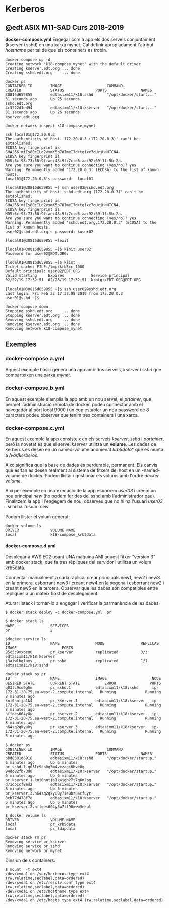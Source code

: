 # Kerberos
## @edt ASIX M11-SAD Curs 2018-2019

**docker-compose.yml**   Engegar com a app els dos serveis conjuntament (kserver i sshd) en una xarxa mynet. Cal
definir apropiadament l'atribut *hostname* per tal de que els containers es trobin.

 
```
docker-compose up -d
Creating network "k18-compose_mynet" with the default driver
Creating kserver.edt.org ... done
Creating sshd.edt.org    ... done

docker ps
CONTAINER ID        IMAGE                    COMMAND                  CREATED             STATUS              PORTS               NAMES
30816d659855        edtasixm11/k18:sshd      "/opt/docker/start..."   31 seconds ago      Up 25 seconds                           sshd.edt.org
4c3f22d1ed94        edtasixm11/k18:kserver   "/opt/docker/start..."   31 seconds ago      Up 26 seconds                           kserver.edt.org

docker network inspect k18-compose_mynet
```


```
ssh local01@172.20.0.3
The authenticity of host '172.20.0.3 (172.20.0.3)' can't be established.
ECDSA key fingerprint is SHA256:miEs80cILd2vxmX5p78ImeI7d+tq1xx7qUxjHNHTCN4.
ECDSA key fingerprint is MD5:6c:93:73:58:9f:ae:48:9f:7c:d6:aa:92:69:11:5b:2a.
Are you sure you want to continue connecting (yes/no)? yes
Warning: Permanently added '172.20.0.3' (ECDSA) to the list of known hosts.
local01@172.20.0.3's password:  local01

[local01@30816d659855 ~] ssh user02@sshd.edt.org
The authenticity of host 'sshd.edt.org (172.20.0.3)' can't be established.
ECDSA key fingerprint is SHA256:miEs80cILd2vxmX5p78ImeI7d+tq1xx7qUxjHNHTCN4.
ECDSA key fingerprint is MD5:6c:93:73:58:9f:ae:48:9f:7c:d6:aa:92:69:11:5b:2a.
Are you sure you want to continue connecting (yes/no)? yes
Warning: Permanently added 'sshd.edt.org,172.20.0.3' (ECDSA) to the list of known hosts.
user02@sshd.edt.org's password: kuser02

[local01@30816d659855 ~]exit 

[local01@30816d659855 ~]$ kinit user02
Password for user02@EDT.ORG: 

[local01@30816d659855 ~]$ klist 
Ticket cache: FILE:/tmp/krb5cc_1000
Default principal: user02@EDT.ORG
Valid starting     Expires            Service principal
02/22/19 17:32:51  02/23/19 17:32:51  krbtgt/EDT.ORG@EDT.ORG

[local01@30816d659855 ~]$ ssh user02@sshd.edt.org
Last login: Fri Feb 22 17:32:08 2019 from 172.20.0.3
user01@sshd ~]$
```

```
docker-compose down
Stopping sshd.edt.org    ... done
Stopping kserver.edt.org ... done
Removing sshd.edt.org    ... done
Removing kserver.edt.org ... done
Removing network k18-compose_mynet
```

## Exemples

### docker-compose.a.yml

Aquest exemple bàsic genera una app amb dos serveis, *kserver* i *sshd* que comparteixen una
xarxa *mynet*.

### docker-compose.b.yml

En aquest exemple s'amplia la app amb un nou servei, el *prtainer*, que permet l'administració
remota de docker. podeu connectar amb el navegador al port local 9000 i un cop establer un nou
password de 8 caràcters podeu observer que tenim tres containers i una xarxa.


### docker-compose.c.yml

En aquest exemple la app consisteix en els serveis *kserver*, *sshd* i *portainer*, però la 
novetat és que el servei *kserver* utilitza un **volume**. Les dades de kerberos es desen 
en un named-volume anomenat *krb5data** que es munta a */var/kerberos*.

Això significa que la base de dades és perdurable, permanent. Els canvis que es fan es desen 
realment al sistema de fitxers del host en un -named-volume de docker. Podem llistar i gestionar
els volums amb l'ordre *docker volume*.

Així per exemple en una execució de la app esborrem *user03* i creem un nou principal *new* 
(ho podem fer des del sshd amb l'administrador pau). Finalitzem la app i l'engegem de nou,
observeu que no hi ha l'usuari *user03* i si hi ha l'usuari *new*

Podem llistar el volum generat:
```
docker volume ls
DRIVER              VOLUME NAME
local               k18-compose_krb5data
```

#### docker-compose.d.yml

Desplegar a AWS EC2 usant UNA màquina AMI aquest fitxer "version 3" amb docker stack, que
fa tres rèpliques del servidor i utilitza un volum krb5data.

Connectar manualment a cada ràplica: crear principals new1, new2 i new3 en la primera,
esborrant new3 i creant new4 en la segona i esborrant new2 i creant new5 en la tercera. Observar que
les dades són compatibles entre rèpliques a un mateix host de desplegament.

Aturar l'stack i tornar-lo a engegar i verificar la parmanència de les dades.


```
$ docker stack deploy -c docker-compose.yml  pr

$ docker stack ls
NAME                SERVICES
pr                  2

$docker service ls
ID                  NAME                MODE                REPLICAS            IMAGE                    PORTS
95c5c9vxbc80        pr_kserver          replicated          3/3                 edtasixm11/k18:kserver   
j3aiwlhg1umy        pr_sshd             replicated          1/1                 edtasixm11/k18:sshd      

docker stack ps pr
ID                  NAME                IMAGE                    NODE                                         DESIRED STATE       CURRENT STATE           ERROR               PORTS
q03lc9co0g5m        pr_sshd.1           edtasixm11/k18:sshd      ip-172-31-20-75.eu-west-2.compute.internal   Running             Running 8 minutes ago                       
kni0nntja1k4        pr_kserver.1        edtasixm11/k18:kserver   ip-172-31-20-75.eu-west-2.compute.internal   Running             Running 8 minutes ago                       
nffoes604y8w        pr_kserver.2        edtasixm11/k18:kserver   ip-172-31-20-75.eu-west-2.compute.internal   Running             Running 8 minutes ago                       
n64sq2qkyu0y        pr_kserver.3        edtasixm11/k18:kserver   ip-172-31-20-75.eu-west-2.compute.internal   Running             Running 8 minutes ago                       

$ docker ps       
CONTAINER ID        IMAGE                    COMMAND                  CREATED             STATUS              PORTS               NAMES
bbd8381d6918        edtasixm11/k18:sshd      "/opt/docker/startup…"   6 minutes ago       Up 6 minutes                            pr_sshd.1.q03lc9co0g5m4vezagi6hve0g
94dc82fb73d0        edtasixm11/k18:kserver   "/opt/docker/startup…"   6 minutes ago       Up 6 minutes                            pr_kserver.1.kni0nntja1k4jgb27t7q6m2pg
d71db1cf8ed2        edtasixm11/k18:kserver   "/opt/docker/startup…"   6 minutes ago       Up 6 minutes                            pr_kserver.3.n64sq2qkyu0y7ie8bzu4cfuyr
8cb77d478f7e        edtasixm11/k18:kserver   "/opt/docker/startup…"   6 minutes ago       Up 6 minutes                            pr_kserver.2.nffoes604y8w7tl96xww9ekul

$ docker volume ls
DRIVER              VOLUME NAME
local               pr_krb5data
local               pr_ldapdata

docker stack rm pr
Removing service pr_kserver
Removing service pr_sshd
Removing network pr_mynet
```

Dins un dels containers:
```
$ mount  -t ext4
/dev/xvda1 on /var/kerberos type ext4 (rw,relatime,seclabel,data=ordered)
/dev/xvda1 on /etc/resolv.conf type ext4 (rw,relatime,seclabel,data=ordered)
/dev/xvda1 on /etc/hostname type ext4 (rw,relatime,seclabel,data=ordered)
/dev/xvda1 on /etc/hosts type ext4 (rw,relatime,seclabel,data=ordered)

```

